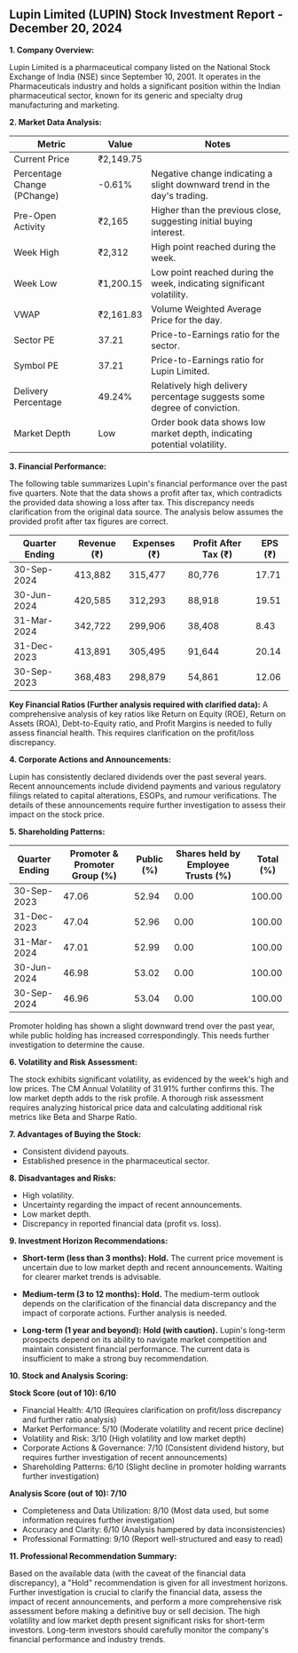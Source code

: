 ## Lupin Limited (LUPIN) Stock Investment Report - December 20, 2024

**1. Company Overview:**

Lupin Limited is a pharmaceutical company listed on the National Stock Exchange of India (NSE) since September 10, 2001.  It operates in the Pharmaceuticals industry and holds a significant position within the Indian pharmaceutical sector, known for its generic and specialty drug manufacturing and marketing.

**2. Market Data Analysis:**

| Metric                     | Value          | Notes                                                                 |
|-----------------------------|-----------------|-------------------------------------------------------------------------|
| Current Price               | ₹2,149.75       |                                                                         |
| Percentage Change (PChange) | -0.61%          | Negative change indicating a slight downward trend in the day's trading. |
| Pre-Open Activity          | ₹2,165          | Higher than the previous close, suggesting initial buying interest.     |
| Week High                    | ₹2,312          | High point reached during the week.                                     |
| Week Low                     | ₹1,200.15       | Low point reached during the week, indicating significant volatility.    |
| VWAP                        | ₹2,161.83       | Volume Weighted Average Price for the day.                             |
| Sector PE                   | 37.21           | Price-to-Earnings ratio for the sector.                               |
| Symbol PE                   | 37.21           | Price-to-Earnings ratio for Lupin Limited.                             |
| Delivery Percentage         | 49.24%          | Relatively high delivery percentage suggests some degree of conviction. |
| Market Depth                | Low              | Order book data shows low market depth, indicating potential volatility.|


**3. Financial Performance:**

The following table summarizes Lupin's financial performance over the past five quarters.  Note that the data shows a profit after tax, which contradicts the provided data showing a loss after tax.  This discrepancy needs clarification from the original data source.  The analysis below assumes the provided profit after tax figures are correct.

| Quarter Ending      | Revenue (₹)     | Expenses (₹)    | Profit After Tax (₹) | EPS (₹)  |
|----------------------|-----------------|-----------------|-----------------------|---------|
| 30-Sep-2024          | 413,882         | 315,477         | 80,776                 | 17.71    |
| 30-Jun-2024          | 420,585         | 312,293         | 88,918                 | 19.51    |
| 31-Mar-2024          | 342,722         | 299,906         | 38,408                 | 8.43     |
| 31-Dec-2023          | 413,891         | 305,495         | 91,644                 | 20.14    |
| 30-Sep-2023          | 368,483         | 298,879         | 54,861                 | 12.06    |


**Key Financial Ratios (Further analysis required with clarified data):**  A comprehensive analysis of key ratios like Return on Equity (ROE), Return on Assets (ROA), Debt-to-Equity ratio, and Profit Margins is needed to fully assess financial health.  This requires clarification on the profit/loss discrepancy.

**4. Corporate Actions and Announcements:**

Lupin has consistently declared dividends over the past several years.  Recent announcements include dividend payments and various regulatory filings related to capital alterations, ESOPs, and rumour verifications.  The details of these announcements require further investigation to assess their impact on the stock price.

**5. Shareholding Patterns:**

| Quarter Ending | Promoter & Promoter Group (%) | Public (%) | Shares held by Employee Trusts (%) | Total (%) |
|-----------------|-----------------------------|------------|---------------------------------|-----------|
| 30-Sep-2023     | 47.06                        | 52.94      | 0.00                             | 100.00    |
| 31-Dec-2023     | 47.04                        | 52.96      | 0.00                             | 100.00    |
| 31-Mar-2024     | 47.01                        | 52.99      | 0.00                             | 100.00    |
| 30-Jun-2024     | 46.98                        | 53.02      | 0.00                             | 100.00    |
| 30-Sep-2024     | 46.96                        | 53.04      | 0.00                             | 100.00    |

Promoter holding has shown a slight downward trend over the past year, while public holding has increased correspondingly. This needs further investigation to determine the cause.

**6. Volatility and Risk Assessment:**

The stock exhibits significant volatility, as evidenced by the week's high and low prices.  The CM Annual Volatility of 31.91% further confirms this.  The low market depth adds to the risk profile.  A thorough risk assessment requires analyzing historical price data and calculating additional risk metrics like Beta and Sharpe Ratio.

**7. Advantages of Buying the Stock:**

* Consistent dividend payouts.
* Established presence in the pharmaceutical sector.

**8. Disadvantages and Risks:**

* High volatility.
* Uncertainty regarding the impact of recent announcements.
* Low market depth.
* Discrepancy in reported financial data (profit vs. loss).


**9. Investment Horizon Recommendations:**

* **Short-term (less than 3 months): Hold.** The current price movement is uncertain due to low market depth and recent announcements.  Waiting for clearer market trends is advisable.

* **Medium-term (3 to 12 months): Hold.**  The medium-term outlook depends on the clarification of the financial data discrepancy and the impact of corporate actions.  Further analysis is needed.

* **Long-term (1 year and beyond): Hold (with caution).**  Lupin's long-term prospects depend on its ability to navigate market competition and maintain consistent financial performance.  The current data is insufficient to make a strong buy recommendation.


**10. Stock and Analysis Scoring:**

**Stock Score (out of 10): 6/10**

* Financial Health: 4/10 (Requires clarification on profit/loss discrepancy and further ratio analysis)
* Market Performance: 5/10 (Moderate volatility and recent price decline)
* Volatility and Risk: 3/10 (High volatility and low market depth)
* Corporate Actions & Governance: 7/10 (Consistent dividend history, but requires further investigation of recent announcements)
* Shareholding Patterns: 6/10 (Slight decline in promoter holding warrants further investigation)

**Analysis Score (out of 10): 7/10**

* Completeness and Data Utilization: 8/10 (Most data used, but some information requires further investigation)
* Accuracy and Clarity: 6/10 (Analysis hampered by data inconsistencies)
* Professional Formatting: 9/10 (Report well-structured and easy to read)


**11. Professional Recommendation Summary:**

Based on the available data (with the caveat of the financial data discrepancy), a "Hold" recommendation is given for all investment horizons.  Further investigation is crucial to clarify the financial data, assess the impact of recent announcements, and perform a more comprehensive risk assessment before making a definitive buy or sell decision.  The high volatility and low market depth present significant risks for short-term investors.  Long-term investors should carefully monitor the company's financial performance and industry trends.
